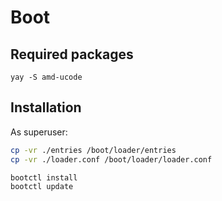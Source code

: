 # Boot

## Required packages

```
yay -S amd-ucode
```

## Installation

As superuser:

```sh
cp -vr ./entries /boot/loader/entries
cp -vr ./loader.conf /boot/loader/loader.conf

bootctl install
bootctl update
```
